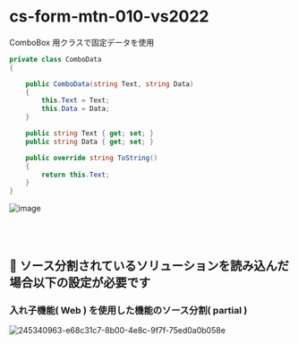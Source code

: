 # cs-form-mtn-010-vs2022
ComboBox 用クラスで固定データを使用

```cs
private class ComboData
{

    public ComboData(string Text, string Data)
    {
        this.Text = Text;
        this.Data = Data;
    }

    public string Text { get; set; }
    public string Data { get; set; }

    public override string ToString()
    {
        return this.Text;
    }
}
```

![image](https://github.com/winofsql/cs-form-mtn-010-vs2022/assets/1501327/d4a15d5b-43cb-49bd-87d5-1f64eaec199b)

<br><br>

## 🔴 ソース分割されているソリューションを読み込んだ場合以下の設定が必要です

### 入れ子機能( Web ) を使用した機能のソース分割( partial )

![245340963-e68c31c7-8b00-4e8c-9f7f-75ed0a0b058e](https://github.com/winofsql/cs-form-mtn-010-vs2022/assets/1501327/19a28a55-9e9c-4b58-ba84-95001e6ca982)

